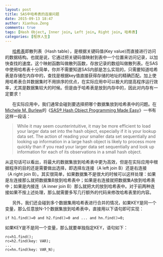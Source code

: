 ```yaml
---
layout: post
title: SAS中哈希表的连接问题
date: 2015-09-13 18:47
author: Xianhua.Zeng
comments: true
tags: [Hash Object, Inner join, Left join, Right join, 哈希表]
categories: [程序人生]
---
```

<p>      <span style="text-decoration: underline;"><a href="https://zh.wikipedia.org/wiki/%E5%93%88%E5%B8%8C%E8%A1%A8" target="_blank">哈希表</a></span>即散列表（Hash table），是根据关键码值(Key value)而直接进行访问的数据结构。也就是说，它通过把关键码值映射到表中一个位置来访问记录，以加快查找的速度。这个映射函数叫做散列函数，存放记录的数组叫做散列表。<!--more-->在SAS中使用哈希表十分简单，你并不需要知道SAS内部是怎么实现的，只需要知道哈希表是存储在内存中的，查找是根据key值直接获得存储的地址的精确匹配。加上使用哈希表合并数据集时不用排序的优点，在实际应用中可以极大的提高程序运行效率，尤其是数据集较大的时候。但是由于哈希表是放到内存中的，因此对内存有一定要求！</p>
<p>      在实际应用中，我们通常会碰到要选择把哪个数据集放到哈希表中的问题。在<span style="text-decoration: underline;"><a href="http://support.sas.com/publishing/authors/burlew.html" target="_blank">Michele M. Burlew</a></span>的《<span style="text-decoration: underline;"><a href="https://www.sas.com/store/books/categories/usage-and-reference/sas-hash-object-programming-made-easy/prodBK_62230_en.html" target="_blank">SAS® Hash Object Programming Made Easy</a></span>》一书有这样一段话：</p>
<blockquote>
<p>While it may seem counterintuitive, it may be more efficient to load your larger data set into the hash object, especially if it is your lookup data set. The action of reading your smaller data set sequentially and looking up information in a large hash object is likely to process more quickly than if you read your larger data set sequentially and look up information for each of its observations in a small hash object.</p>
</blockquote>
<p>从这句话可以看出，将最大的数据集放到哈希表中更为高效，但是在实际应用中根据程序的目的还是需要做出选择，即选择左连接（A left join B）还是右连接（A right join B）。其实很简单，如果数据集不是很大的时候可以这样处理：如果是左连接那么就把数据集B放到哈希表中；如果是右连接就把数据集A放到哈希表中；如果是内接连（A inner join B）那么就把大的放到哈希表中。对于前两种连接如果不按上述处理，那么就需要多写几行额外的代码来修改哈希表里的内容。</p>
<p>      另外，我们还会碰到多个数据集用哈希表进行合并的情况，如果KEY是同一个变量，那么任意放N-1个数据集放到哈希表中，直接用以下语句即可实现：</p>
<pre><code>if h1.find()=0 and h2.find()=0 and ... and hn.find()=0;
</code></pre>
<p>如果KEY是不是同一个变量，那么就要单独指定KEY，语句如下：</p>
<pre><code>rc=h1.find();
rc=h2.find(key: VAR);
...
rc=hn.find(key: VAR_N);
</code></pre>

